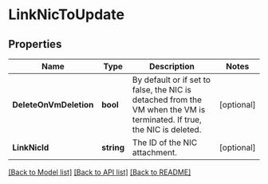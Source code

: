 # LinkNicToUpdate

## Properties

Name | Type | Description | Notes
------------ | ------------- | ------------- | -------------
**DeleteOnVmDeletion** | **bool** | By default or if set to false, the NIC is detached from the VM when the VM is terminated. If true, the NIC is deleted. | [optional] 
**LinkNicId** | **string** | The ID of the NIC attachment. | [optional] 

[[Back to Model list]](../README.md#documentation-for-models) [[Back to API list]](../README.md#documentation-for-api-endpoints) [[Back to README]](../README.md)


